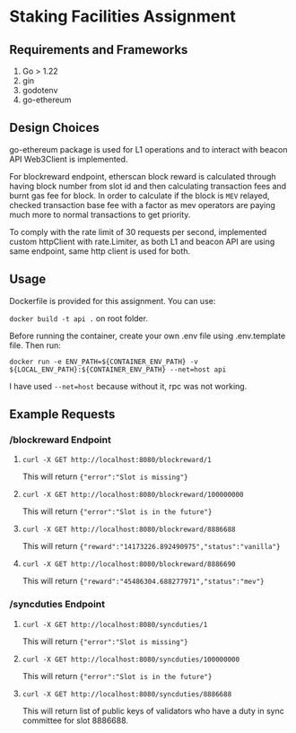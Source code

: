 # Staking Facilities Assignment

## Requirements and Frameworks

1. Go > 1.22
2. gin
3. godotenv
4. go-ethereum

## Design Choices

go-ethereum package is used for L1 operations and to interact with beacon API Web3Client is implemented.

For blockreward endpoint, etherscan block reward is calculated through having block number from slot id and then calculating 
transaction fees and burnt gas fee for block. In order to calculate if the block is `MEV` relayed, checked transaction base fee with a factor
as mev operators are paying much more to normal transactions to get priority.

To comply with the rate limit of 30 requests per second, implemented custom httpClient with rate.Limiter, as both L1 and beacon API
are using same endpoint, same http client is used for both.

## Usage

Dockerfile is provided for this assignment. You can use:

`docker build -t api .` on root folder.

Before running the container, create your own .env file using .env.template file. Then run:

`docker run -e ENV_PATH=${CONTAINER_ENV_PATH} -v ${LOCAL_ENV_PATH}:${CONTAINER_ENV_PATH} --net=host api`

I have used `--net=host` because without it, rpc was not working.

## Example Requests

### /blockreward Endpoint

1. `curl -X GET http://localhost:8080/blockreward/1`

    This will return `{"error":"Slot is missing"}`
2. `curl -X GET http://localhost:8080/blockreward/100000000`
    
    This will return  `{"error":"Slot is in the future"}`
3. `curl -X GET http://localhost:8080/blockreward/8886688`

    This will return `{"reward":"14173226.892490975","status":"vanilla"}`
4. `curl -X GET http://localhost:8080/blockreward/8886690`
    
    This will return `{"reward":"45486304.688277971","status":"mev"}`

### /syncduties Endpoint

1. `curl -X GET http://localhost:8080/syncduties/1`

   This will return `{"error":"Slot is missing"}`
2. `curl -X GET http://localhost:8080/syncduties/100000000`

   This will return  `{"error":"Slot is in the future"}`
3. `curl -X GET http://localhost:8080/syncduties/8886688`

   This will return list of public keys of validators who have a duty in sync committee for slot 8886688.


